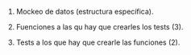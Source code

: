 1. Mockeo de datos (estructura específica).

2. Fuenciones a las qu hay que crearles los tests (3).

3. Tests a los que hay que crearle las funciones (2).

